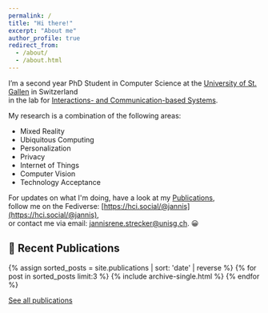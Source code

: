 ```yaml
---
permalink: /
title: "Hi there!"
excerpt: "About me"
author_profile: true
redirect_from: 
  - /about/
  - /about.html
---
```


I’m a second year PhD Student in Computer Science at the [University of St. Gallen](https://unisg.ch) in Switzerland \
in the lab for [Interactions- and Communication-based Systems](https://interactions.ics.unisg.ch). 

My research is a combination of the following areas:
- Mixed Reality
- Ubiquitous Computing
- Personalization
- Privacy
- Internet of Things
- Computer Vision
- Technology Acceptance


For updates on what I'm doing, have a look at my [Publications](./publications), \
follow me on the Fediverse: [https://hci.social/@jannis](https://hci.social/@jannis), \
or contact me via email: [jannisrene.strecker@unisg.ch](mailto:jannisrene.strecker@unisg.ch). 😀


## 📑 Recent Publications

{% assign sorted_posts = site.publications | sort: 'date' | reverse %}
{% for post in sorted_posts limit:3 %}
  {% include archive-single.html %}
{% endfor %}

<a href="./publications" target="_blank" class="btn btn--light btn--large text-decoration-none">See all publications</a>